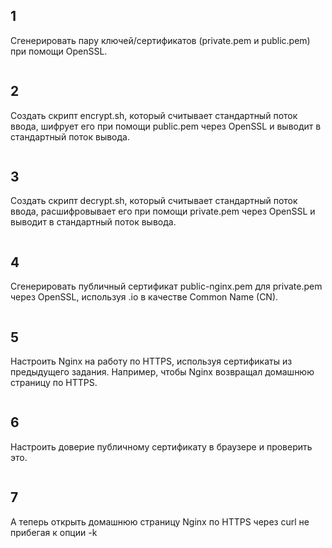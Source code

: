 ## 1

Сгенерировать пару ключей/сертификатов (private.pem и public.pem) при помощи OpenSSL.

```
```


## 2

Создать скрипт encrypt.sh, который считывает стандартный поток ввода, шифрует его при помощи public.pem через OpenSSL и выводит в стандартный поток вывода.

```
```


## 3

Создать скрипт decrypt.sh, который считывает стандартный поток ввода, расшифровывает его при помощи private.pem через OpenSSL и выводит в стандартный поток вывода.

```
```

## 4

Сгенерировать публичный сертификат public-nginx.pem для private.pem через OpenSSL, используя <LASTNAME>.io в качестве Common Name (CN).

```
```


## 5

Настроить Nginx на работу по HTTPS, используя сертификаты из предыдущего задания. Например, чтобы Nginx возвращал домашнюю страницу по HTTPS.

```
```


## 6

Настроить доверие публичному сертификату в браузере и проверить это.

```
```


## 7

А теперь открыть домашнюю страницу Nginx по HTTPS через curl не прибегая к опции -k

```
```